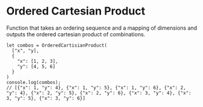 # Ordered Cartesian Product

Function that takes an ordering sequence and a mapping of dimensions
and outputs the ordered cartesian product of combinations.

```
let combos = OrderedCartisianProduct(
  ["x", "y],
  {
    "x": [1, 2, 3],
    "y": [4, 5, 6]
  }
)
console.log(combos);
// [{"x": 1, "y": 4}, {"x": 1, "y": 5}, {"x": 1, "y": 6}, {"x": 2, "y": 4}, {"x": 2, "y": 5}, {"x": 2, "y": 6}, {"x": 3, "y": 4}, {"x": 3, "y": 5}, {"x": 3, "y": 6}]
```
